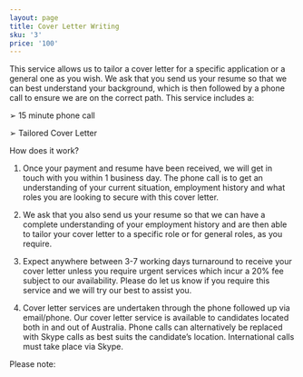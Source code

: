 ```yaml
---
layout: page
title: Cover Letter Writing
sku: '3'
price: '100'
---
```

This service allows us to tailor a cover letter for a specific application or a general one as you wish. We ask that you send us your resume so that we can best understand your background, which is then followed by a phone call to ensure we are on the correct path. This service includes a: 

➢	15 minute phone call

➢	Tailored Cover Letter

How does it work?

1.	Once your payment and resume have been received, we will get in touch with you within 1 business day. The phone call is to get an understanding of your current situation, employment history and what roles you are looking to secure with this cover letter.

2.	We ask that you also send us your resume so that we can have a complete understanding of your employment history and are then able to tailor your cover letter to a specific role or for general roles, as you require.

3.	Expect anywhere between 3-7 working days turnaround to receive your cover letter unless you require urgent services which incur a 20% fee subject to our availability. Please do let us know if you require this service and we will try our best to assist you.

4.	Cover letter services are undertaken through the phone followed up via email/phone. Our cover letter service is available to candidates located both in and out of Australia. Phone calls can alternatively be replaced with Skype calls as best suits the candidate’s location. International calls must take place via Skype.

Please note:
